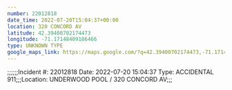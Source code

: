 ```yaml
---
number: 22012818
date_time: 2022-07-20T15:04:37+00:00
location: 320 CONCORD AV
latitude: 42.39400702174473
longitude: -71.17148409186466
type: UNKNOWN TYPE
google_maps_link: https://maps.google.com/?q=42.39400702174473,-71.17148409186466
---
```


;;;;;;Incident #: 22012818  Date: 2022-07-20 15:04:37   Type: ACCIDENTAL 911;;;Location: UNDERWOOD POOL / 320 CONCORD AV;;;
